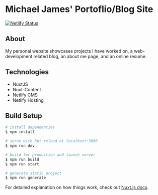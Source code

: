 # Michael James' Portoflio/Blog Site

[![Netlify Status](https://api.netlify.com/api/v1/badges/9d29d721-dd93-48af-88a2-18d0542183d0/deploy-status)](https://app.netlify.com/sites/happy-lalande-558e5a/deploys)

## About

My personal website showcases projects I have worked on, a web-development related blog, an about me page, and an online resume.

## Technologies

- NuxtJS
- Nuxt-Content
- Netlify CMS
- Netlify Hosting

## Build Setup

```bash
# install dependencies
$ npm install

# serve with hot reload at localhost:3000
$ npm run dev

# build for production and launch server
$ npm run build
$ npm run start

# generate static project
$ npm run generate
```

For detailed explanation on how things work, check out [Nuxt.js docs](https://nuxtjs.org).
